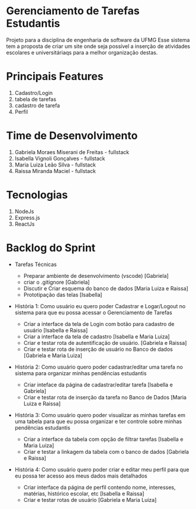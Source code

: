 # Gerenciamento de Tarefas Estudantis
Projeto para a disciplina de engenharia de software da UFMG 
Esse sistema tem a proposta de criar um site onde seja possível a inserção de atividades escolares e universitáriaqs para a melhor organização destas. 

# Principais Features
1. Cadastro/Login
2. tabela de tarefas
3. cadastro de tarefa
4. Perfil

# Time de Desenvolvimento
1. Gabriela Moraes Miserani de Freitas - fullstack
2. Isabella Vignoli Gonçalves - fullstack
3. Maria Luiza Leão Silva - fullstack
4. Raissa Miranda Maciel - fullstack

# Tecnologias
1. NodeJs
2. Express.js
3. ReactJs

# Backlog do Sprint
* Tarefas Técnicas
  - Preparar ambiente de desenvolvimento (vscode) [Gabriela]
  - criar o .gitignore [Gabriela]
  - Discutir e Criar esquema do banco de dados [Maria Luiza e Raissa]
  - Prototipação das telas [Isabella]
  
* História 1: Como usuário eu quero poder Cadastrar e Logar/Logout no sistema para que eu possa acessar o Gerenciamento de Tarefas
  - Criar a interface da tela de Login com botão para cadastro de usuário [Isabella e Raissa]
  - Criar a interface da tela de cadastro [Isabella e Maria Luiza]
  - Criar e testar rota de autentificação de usuário. [Gabriela e Raissa]
  - Criar e testar rota de inserção de usuário no Banco de dados [Gabriela e Maria Luiza]
  
* História 2: Como usuário quero poder cadastrar/editar uma tarefa no sistema para organizar minhas pendências estudantis
  - Criar inteface da página de cadastrar/editar tarefa [Isabella e Gabriela]
  - Criar e testar rota de inserção da tarefa no Banco de Dados [Maria Luiza e Raissa]

* História 3: Como usuário quero poder visualizar as minhas tarefas em uma tabela para que eu possa organizar e ter controle sobre minhas pendências estudantis
  - Criar a interface da tabela com opção de filtrar tarefas [Isabella e Maria Luiza]
  - Criar e testar a linkagem da tabela com o banco de dados [Gabriela e Raissa]
  
* História 4: Como usuário quero poder criar e editar meu perfil para que eu possa ter acesso aos meus dados mais detalhados
  - Criar interface da página de perfil contendo nome, interesses, matérias, histórico escolar, etc [Isabella e Raissa]
  - Criar e testar rotas de usuário [Gabriela e Maria Luiza]
